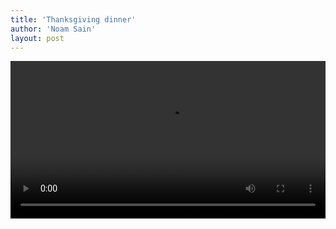 ```yaml
---
title: 'Thanksgiving dinner'
author: 'Noam Sain'
layout: post
---
```


<video controls width="100%">
<source src="/assets/2020/2020-11-Thanksgiving.mp4" title="The Good Samaritan" type="video/mp4">
</video>
